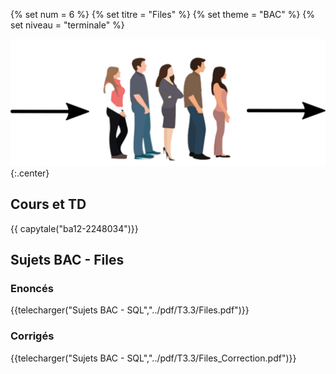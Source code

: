 {% set num = 6 %}
{% set titre = "Files" %}
{% set theme = "BAC" %}
{% set niveau = "terminale" %}


![pile](data/queue.png){:.center}

## Cours et TD

{{ capytale("ba12-2248034")}}


## Sujets BAC - Files

### Enoncés

{{telecharger("Sujets BAC - SQL","../pdf/T3.3/Files.pdf")}}

### Corrigés


{{telecharger("Sujets BAC - SQL","../pdf/T3.3/Files_Correction.pdf")}}